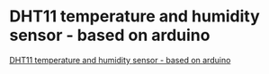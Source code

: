 # DHT11 temperature and humidity sensor - based on arduino
[DHT11 temperature and humidity sensor - based on arduino](https://aiwithcloud.com/2022/09/19/dht11_temperature_and_humidity_sensor___based_on_arduino/)